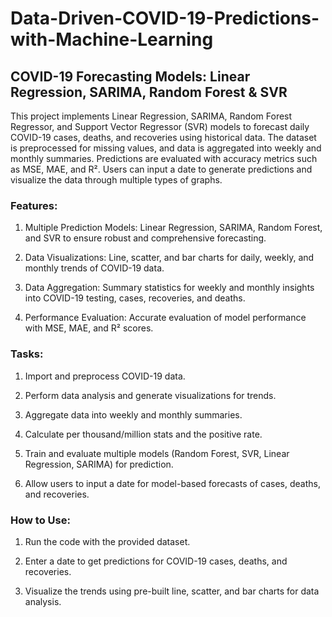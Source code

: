 # Data-Driven-COVID-19-Predictions-with-Machine-Learning
## COVID-19 Forecasting Models: Linear Regression, SARIMA, Random Forest & SVR

This project implements Linear Regression, SARIMA, Random Forest Regressor, and Support Vector Regressor (SVR) models to forecast daily COVID-19 cases, deaths, and recoveries using historical data. The dataset is preprocessed for missing values, and data is aggregated into weekly and monthly summaries. Predictions are evaluated with accuracy metrics such as MSE, MAE, and R². Users can input a date to generate predictions and visualize the data through multiple types of graphs.

### Features:

1. Multiple Prediction Models: Linear Regression, SARIMA, Random Forest, and SVR to ensure robust and comprehensive forecasting.

2. Data Visualizations: Line, scatter, and bar charts for daily, weekly, and monthly trends of COVID-19 data.

3. Data Aggregation: Summary statistics for weekly and monthly insights into COVID-19 testing, cases, recoveries, and deaths.

4. Performance Evaluation: Accurate evaluation of model performance with MSE, MAE, and R² scores.

### Tasks:

1. Import and preprocess COVID-19 data.
   
2. Perform data analysis and generate visualizations for trends.

3. Aggregate data into weekly and monthly summaries.

4. Calculate per thousand/million stats and the positive rate.

5. Train and evaluate multiple models (Random Forest, SVR, Linear Regression, SARIMA) for prediction.

6. Allow users to input a date for model-based forecasts of cases, deaths, and recoveries.

### How to Use:

1. Run the code with the provided dataset.

2. Enter a date to get predictions for COVID-19 cases, deaths, and recoveries.

3. Visualize the trends using pre-built line, scatter, and bar charts for data analysis.
